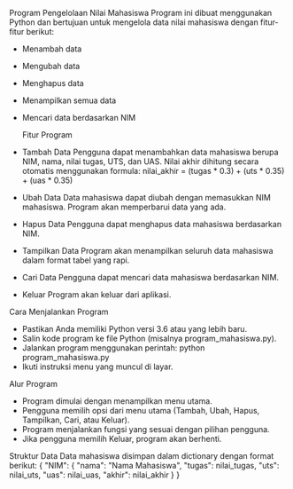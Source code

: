 Program Pengelolaan Nilai Mahasiswa
Program ini dibuat menggunakan Python dan bertujuan untuk mengelola data nilai mahasiswa dengan fitur-fitur berikut:
- Menambah data
- Mengubah data
- Menghapus data
- Menampilkan semua data
- Mencari data berdasarkan NIM

  Fitur Program
- Tambah Data
  Pengguna dapat menambahkan data mahasiswa berupa NIM, nama, nilai tugas, UTS, dan UAS. Nilai akhir dihitung secara otomatis menggunakan formula:
  nilai_akhir = (tugas * 0.3) + (uts * 0.35) + (uas * 0.35)
- Ubah Data
  Data mahasiswa dapat diubah dengan memasukkan NIM mahasiswa. Program akan memperbarui data yang ada.
- Hapus Data
  Pengguna dapat menghapus data mahasiswa berdasarkan NIM.
- Tampilkan Data
  Program akan menampilkan seluruh data mahasiswa dalam format tabel yang rapi.
- Cari Data
  Pengguna dapat mencari data mahasiswa berdasarkan NIM.
- Keluar
  Program akan keluar dari aplikasi.

Cara Menjalankan Program
- Pastikan Anda memiliki Python versi 3.6 atau yang lebih baru.
- Salin kode program ke file Python (misalnya program_mahasiswa.py).
- Jalankan program menggunakan perintah:
  python program_mahasiswa.py
- Ikuti instruksi menu yang muncul di layar.

Alur Program
- Program dimulai dengan menampilkan menu utama.
- Pengguna memilih opsi dari menu utama (Tambah, Ubah, Hapus, Tampilkan, Cari, atau Keluar).
- Program menjalankan fungsi yang sesuai dengan pilihan pengguna.
- Jika pengguna memilih Keluar, program akan berhenti.

Struktur Data
Data mahasiswa disimpan dalam dictionary dengan format berikut:
{
    "NIM": {
        "nama": "Nama Mahasiswa",
        "tugas": nilai_tugas,
        "uts": nilai_uts,
        "uas": nilai_uas,
        "akhir": nilai_akhir
    }
}

